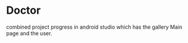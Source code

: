# Doctor
combined project progress in android studio 
which has the gallery Main page and the user. 
